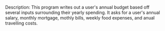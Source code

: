 Description: This program writes out a user's annual budget based off several inputs surrounding their yearly
spending. It asks for a user's annual salary, monthly mortgage, mothly bills, weekly food expenses, and
anual travelling costs.
